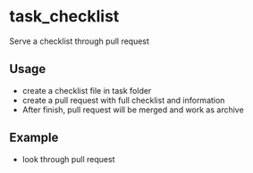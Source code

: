 # task_checklist


Serve a checklist through pull request


## Usage 
- create a checklist file in task folder
- create a pull request with full checklist and information
- After finish, pull request will be merged and work as archive


## Example
- look through pull request
